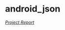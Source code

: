 # android_json

*[Project Report](https://github.com/Jungmo/project_report/blob/master/android_json.md)*
